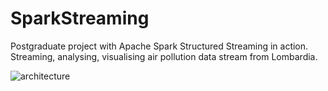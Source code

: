 # SparkStreaming
Postgraduate project with Apache Spark Structured Streaming in action. Streaming, analysing, visualising air pollution data stream from Lombardia.



![architecture](https://github.com/tomaszkubat/SparkStreaming/tree/master/doc/fin/architecture.png)
